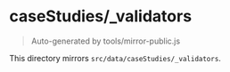 # caseStudies/_validators

> Auto-generated by tools/mirror-public.js

This directory mirrors `src/data/caseStudies/_validators`.
